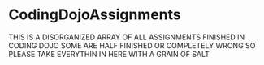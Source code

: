 # CodingDojoAssignments
THIS IS A DISORGANIZED ARRAY OF ALL ASSIGNMENTS FINISHED IN CODING DOJO
SOME ARE HALF FINISHED OR COMPLETELY WRONG SO PLEASE TAKE EVERYTHIN IN HERE WITH A GRAIN OF SALT
